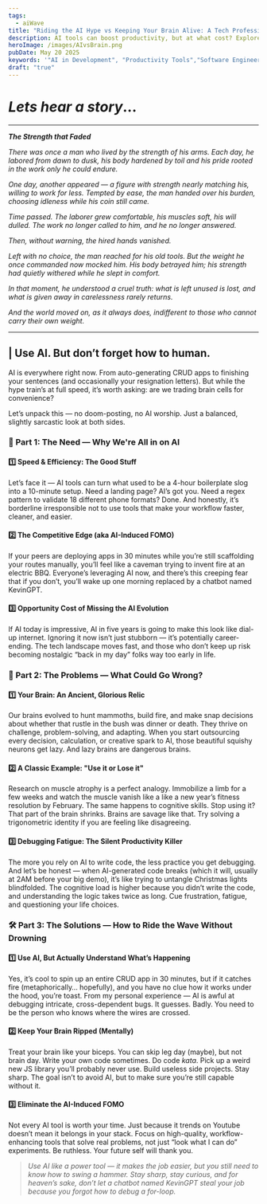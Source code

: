 ```yaml
---
tags:
  - aiWave
title: "Riding the AI Hype vs Keeping Your Brain Alive: A Tech Professional’s Guide to Not Losing Your Edge"
description: AI tools can boost productivity, but at what cost? Explore the pros, cons, and smarter ways for tech professionals to stay sharp while riding the AI wave.
heroImage: /images/AIvsBrain.png
pubDate: May 20 2025
keywords: '"AI in Development", "Productivity Tools","Software Engineering", "Debugging", "Career Growth", "AI FOMO", "Mental Agility"'
draft: "true"
---
```

# *Lets hear a story*...


---

***The Strength that Faded***

*There was once a man who lived by the strength of his arms. Each day, he labored from dawn to dusk, his body hardened by toil and his pride rooted in the work only he could endure.*

*One day, another appeared — a figure with strength nearly matching his, willing to work for less. Tempted by ease, the man handed over his burden, choosing idleness while his coin still came.*

*Time passed. The laborer grew comfortable, his muscles soft, his will dulled. The work no longer called to him, and he no longer answered.*

*Then, without warning, the hired hands vanished.*

*Left with no choice, the man reached for his old tools. But the weight he once commanded now mocked him. His body betrayed him; his strength had quietly withered while he slept in comfort.*

*In that moment, he understood a cruel truth: what is left unused is lost, and what is given away in carelessness rarely returns.*

*And the world moved on, as it always does, indifferent to those who cannot carry their own weight.*

---

## |  Use AI. But don’t forget how to human.


AI is everywhere right now. From auto-generating CRUD apps to finishing your sentences (and occasionally your resignation letters). But while the hype train’s at full speed, it’s worth asking: are we trading brain cells for convenience?

Let’s unpack this — no doom-posting, no AI worship. Just a balanced, slightly sarcastic look at both sides.

### 🥁 Part 1: The Need — Why We're All in on AI

#### 1️⃣ Speed & Efficiency: The Good Stuff

Let’s face it — AI tools can turn what used to be a 4-hour boilerplate slog into a 10-minute setup. 
Need a landing page? AI’s got you. 
Need a regex pattern to validate 18 different phone formats? Done. 
And honestly, it’s borderline irresponsible not to use tools that make your workflow faster, cleaner, and easier.


#### 2️⃣ The Competitive Edge (aka AI-Induced FOMO)

If your peers are deploying apps in 30 minutes while you’re still scaffolding your routes manually, you’ll feel like a caveman trying to invent fire at an electric BBQ. 
Everyone’s leveraging AI now, and there’s this creeping fear that if you don’t, you’ll wake up one morning replaced by a chatbot named KevinGPT.

#### 3️⃣ Opportunity Cost of Missing the AI Evolution

If AI today is impressive, AI in five years is going to make this look like dial-up internet. 
Ignoring it now isn’t just stubborn — it’s potentially career-ending. 
The tech landscape moves fast, and those who don’t keep up risk becoming nostalgic “back in my day” folks way too early in life.


### 🧠 Part 2: The Problems — What Could Go Wrong?

#### 1️⃣ Your Brain: An Ancient, Glorious Relic

Our brains evolved to hunt mammoths, build fire, and make snap decisions about whether that rustle in the bush was dinner or death. 
They thrive on challenge, problem-solving, and adapting. 
When you start outsourcing every decision, calculation, or creative spark to AI, those beautiful squishy neurons get lazy. And lazy brains are dangerous brains.

#### 2️⃣ A Classic Example: "Use it or Lose it"

Research on muscle atrophy is a perfect analogy. Immobilize a limb for a few weeks and watch the muscle vanish like a like a new year’s fitness resolution by February. 
The same happens to cognitive skills. 
Stop using it? That part of the brain shrinks. Brains are savage like that.
Try solving a trigonometric identity if you are feeling like disagreeing.

#### 3️⃣ Debugging Fatigue: The Silent Productivity Killer

The more you rely on AI to write code, the less practice you get debugging. 
And let’s be honest — when AI-generated code breaks (which it will, usually at 2AM before your big demo), it’s like trying to untangle Christmas lights blindfolded. 
The cognitive load is higher because you didn’t write the code, and understanding the logic takes twice as long. Cue frustration, fatigue, and questioning your life choices.


### 🛠️ Part 3: The Solutions — How to Ride the Wave Without Drowning

#### 1️⃣ Use AI, But Actually Understand What’s Happening

Yes, it’s cool to spin up an entire CRUD app in 30 minutes, but if it catches fire (metaphorically… hopefully), and you have no clue how it works under the hood, you’re toast. 
From my personal experience — AI is awful at debugging intricate, cross-dependent bugs. It guesses. Badly. You need to be the person who knows where the wires are crossed.

#### 2️⃣ Keep Your Brain Ripped (Mentally)

Treat your brain like your biceps. You can skip leg day (maybe), but not brain day. Write your own code sometimes. Do code *kata*. Pick up a weird new JS library you’ll probably never use. Build useless side projects. Stay sharp. The goal isn’t to avoid AI, but to make sure you’re still capable without it.

#### 3️⃣ Eliminate the AI-Induced FOMO

Not every AI tool is worth your time. 
Just because it trends on Youtube doesn’t mean it belongs in your stack. 
Focus on high-quality, workflow-enhancing tools that solve real problems, not just “look what I can do” experiments. 
Be ruthless. Your future self will thank you.


> *Use AI like a power tool — it makes the job easier, but you still need to know how to swing a hammer. Stay sharp, stay curious, and for heaven’s sake, don’t let a chatbot named KevinGPT steal your job because you forgot how to debug a for-loop.*